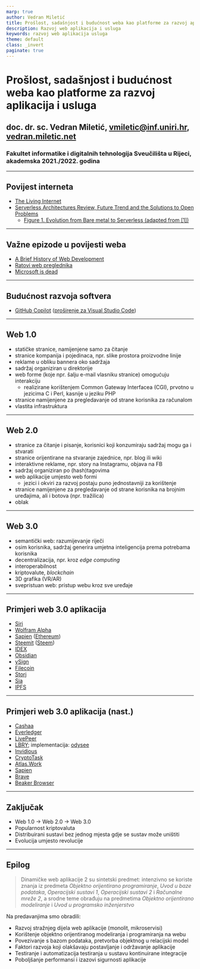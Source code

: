 ```yaml
---
marp: true
author: Vedran Miletić
title: Prošlost, sadašnjost i budućnost weba kao platforme za razvoj aplikacija i usluga
description: Razvoj web aplikacija i usluga
keywords: razvoj web aplikacija usluga
theme: default
class: _invert
paginate: true
---
```


# Prošlost, sadašnjost i budućnost weba kao platforme za razvoj aplikacija i usluga

## doc. dr. sc. Vedran Miletić, vmiletic@inf.uniri.hr, [vedran.miletic.net](https://vedran.miletic.net/)

### Fakultet informatike i digitalnih tehnologija Sveučilišta u Rijeci, akademska 2021./2022. godina

---

## Povijest interneta

- [The Living Internet](https://www.livinginternet.com/)
- [Serverless Architectures Review, Future Trend and the Solutions to Open Problems](http://pubs.sciepub.com/ajse/6/1/1/index.html)
    - [Figure 1. Evolution from Bare metal to Serverless (adapted from \[1\])](http://pubs.sciepub.com/ajse/6/1/1/bigimage/fig1.png)

---

## Važne epizode u povijesti weba

- [A Brief History of Web Development](https://devdojo.com/tnylea/a-brief-history-of-web-development)
- [Ratovi web preglednika](https://youtu.be/pz73gD1H-s4)
- [Microsoft is dead](http://www.paulgraham.com/microsoft.html)

---

## Budućnost razvoja softvera

- [GitHub Copilot](https://github.com/features/copilot/) ([proširenje za Visual Studio Code](https://marketplace.visualstudio.com/items?itemName=GitHub.copilot))

---

## Web 1.0

- statičke stranice, namijenjene samo za čitanje
- stranice kompanija i pojedinaca, npr. slike prostora proizvodne linije
- reklame u obliku bannera oko sadržaja
- sadržaj organiziran u direktorije
- web forme (koje npr. šalju e-mail vlasniku stranice) omogućuju interakciju
    - realizirane korištenjem Common Gateway Interfacea (CGI), prvotno u jezicima C i Perl, kasnije u jeziku PHP
- stranice namijenjene za pregledavanje od strane korisnika za računalom
- vlastita infrastruktura

---

## Web 2.0

- stranice za čitanje i pisanje, korisnici koji konzumiraju sadržaj mogu ga i stvarati
- stranice orijentirane na stvaranje zajednice, npr. blog ili wiki
- interaktivne reklame, npr. story na Instagramu, objava na FB
- sadržaj organiziran po (hash)tagovima
- web aplikacije umjesto web formi
    - jezici i okviri za razvoj postaju puno jednostavniji za korištenje
- stranice namijenjene za pregledavanje od strane korisnika na brojnim uređajima, ali i botova (npr. tražilica)
- oblak

---

## Web 3.0

- semantički web: razumijevanje riječi
- osim korisnika, sadržaj generira umjetna inteligencija prema potrebama korisnika
- decentralizacija, npr. kroz *edge computing*
- interoperabilnost
- kriptovalute, *blockchain*
- 3D grafika (VR/AR)
- svepristuan web: pristup webu kroz sve uređaje

---

## Primjeri web 3.0 aplikacija

- [Siri](https://www.apple.com/siri/)
- [Wolfram Alpha](https://www.wolframalpha.com/)
- [Sapien](https://www.sapien.network/) ([Ethereum](https://ethereum.org/))
- [Steemit](https://steemit.com/) ([Steem](https://steem.com/))
- [IDEX](https://idex.io/)
- [Obsidian](https://obsidian.md/)
- [ySign](https://ysign.app/)
- [Filecoin](https://filecoin.io/)
- [Storj](https://www.storj.io/)
- [Sia](https://sia.tech/)
- [IPFS](https://ipfs.io/)

---

## Primjeri web 3.0 aplikacija (nast.)

- [Cashaa](https://cashaa.com/)
- [Everledger](https://everledger.io/)
- [LivePeer](https://livepeer.com/)
- [LBRY](https://lbry.com/); implementacija: [odysee](https://odysee.com/)
- [Invidious](https://invidious.io/)
- [CryptoTask](https://www.cryptotask.org/)
- [Atlas.Work](https://www.atlas.work/)
- [Sapien](https://www.sapien.network/)
- [Brave](https://brave.com/)
- [Beaker Browser](https://beakerbrowser.com/)

---

## Zaključak

- Web 1.0 -> Web 2.0 -> Web 3.0
- Popularnost kriptovaluta
- Distribuirani sustavi bez jednog mjesta gdje se sustav može uništiti
- Evolucija umjesto revolucije

---

## Epilog

> Dinamičke web aplikacije 2 su sintetski predmet: intenzivno se koriste znanja iz predmeta *Objektno orijentirano programiranje*, *Uvod u baze podataka*, *Operacijski sustavi 1*, *Operacijski sustavi 2* i *Računalne mreže 2*, a srodne teme obrađuju na predmetima *Objektno orijentirano modeliranje* i *Uvod u programsko inženjerstvo*

Na predavanjima smo obradili:

- Razvoj stražnjeg dijela web aplikacije (monolit, mikroservisi)
- Korištenje objektno orijentiranog modeliranja i programiranja na webu
- Povezivanje s bazom podataka, pretvorba objektnog u relacijski model
- Faktori razvoja koji olakšavaju postavljanje i održavanje aplikacije
- Testiranje i automatizacija testiranja u sustavu kontinuirane integracije
- Poboljšanje performansi i izazovi sigurnosti aplikacije
